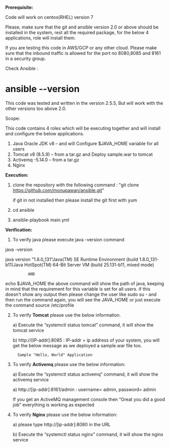 **Prerequisite:**

Code will work on centos(RHEL) version 7

Please, make sure that the git and ansible version 2.0 or above should be installed in the system, rest all the required package, for the below 4 applications,  role will install them.

If you are testing this code in AWS/GCP or any other cloud. Please make sure that the inbound traffic is allowed for the port no 8080,8085 and 8161 in a security group.

Check Ansible :

# ansible --version

This code was tested and written in the version 2.5.5, But will work with the other versions too above 2.0.

Scope:

This code contains 4 roles which will be executing together and will install and configure the below applications.

1)	Java Oracle JDK v8 – and will Configure $JAVA_HOME variable for all users
2)	Tomcat v8 (8.5.9) – from a tar.gz and Deploy sample.war to tomcat
3)	Activemq -5.14.0 – from a tar.gz
4)	Nginx


**Execution:**

1) clone the repository with the following command : "git clone https://github.com/monupawan/ansible.git"

    if git in not installed then please install the git first with yum

2)  cd ansible

3) ansible-playbook main.yml


**Verification:**

1)	To verify java please execute java -version command


java -version


java version "1.8.0_131"Java(TM) SE Runtime Environment (build 1.8.0_131-b11)Java HotSpot(TM) 64-Bit Server VM (build 25.131-b11, mixed mode)

              AND

echo $JAVA_HOME
the above command will show the path of java, keeping in mind that the requirement for this variable is set for all users.
if this doesn't show any output then please change the user like sudo su - and then run the command again, you will see the JAVA_HOME or just execute the command source /etc/profile

2)	To verify **Tomcat** please use the below information.

    a)	 Execute the “systemctl status tomcat” command, it will show the tomcat service

    b)	 http://[IP-addr]:8085 :  IP-addr = ip address of your system,
    you will get the below message as we deployed a sample.war file too.

          Sample "Hello, World" Application


3)	To verify **Activemq** please use the below information:

    a)   Execute the “systemctl status activemq” command, it will show the activemq service

    a)	 http://[ip-addr]:8161/admin : username= admin, password= admin

    If you get an ActiveMQ management console then “Great you did a good job” everything is working as expected


4)	To verify **Nginx** please use the below information:

    a)  please type  http://[ip-addr]:8080 in the URL

    b)  Execute the “systemctl status nginx” command, it will show the nginx service
